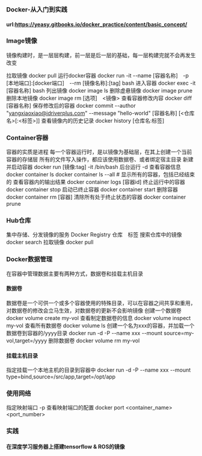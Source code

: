 ### Docker-从入门到实践
#### url:https://yeasy.gitbooks.io/docker_practice/content/basic_concept/
### Image镜像
镜像构建时，是一层层构建，前一层是后一层的基础，每一层构建完就不会再发生改变

拉取镜像
docker pull
运行docker容器
docker run -it --name [容器名称]　-p [本地端口]:[docker端口]　--rm [镜像名称]:[tag] bash
进入容器
docker exec -it [容器名称] bash
列出镜像
docker image ls
删除虚悬镜像
docker image prune
删除本地镜像
docker image rm [选项]　<镜像>
查看容器修改内容
docker diff [容器名称]
保存修改后的容器
docker commit --author "yangxiaoxiao@idriverplus.com" --message "hello-world" [容器名称] [<仓库名>[:<标签>]]
查看镜像内的历史记录
docker history [仓库名:标签]



### Container容器
容器的实质是进程
每一个容器运行时，是以镜像为基础层，在其上创建一个当前容器的存储层
所有的文件写入操作，都应该使用数据卷、或者绑定宿主目录
新建并启动容器
docker run [镜像:tag] -it /bin/bash
后台运行
-d
查看容器信息
docker container ls
docker container ls --all  # 显示所有的容器，包括已经结束的
查看容器内的输出结果
docker container logs [容器id]
终止运行中的容器
docker container stop
启动已终止容器
docker container start
删除容器
docker container rm [容器]
清除所有处于终止状态的容器
docker container prune


### Hub仓库
集中存储、分发镜像的服务
Docker Registry 仓库　标签
搜索仓库中的镜像
docker search
拉取镜像
docker pull


### Docker数据管理
在容器中管理数据主要有两种方式，数据卷和挂载主机目录
#### 数据卷
数据卷是一个可供一个或多个容器使用的特殊目录，可以在容器之间共享和重用，对数据卷的修改会立马生效，对数据卷的更新不会影响镜像
创建一个数据卷
docker volume create my-vol
查看制定数据卷的信息
docker volume inspect my-vol
查看所有数据卷
docker volume ls
创建一个名为xxx的容器，并加载一个数据卷到容器的/yyyy目录
docker run -d -P --name xxx --mount source=my-vol,target=/yyyy 
删除数据卷
docker volume rm my-vol
#### 挂载主机目录
指定挂载一个本地主机的目录到容器中
docker run -d -P --name xxx --mount type=bind,source=/src/app,target=/opt/app

### 使用网络
指定映射端口
-p
查看映射端口的配置
docker port <container_name> <port_number>




### 实践
#### 在深度学习服务器上搭建tensorflow & ROS的镜像
